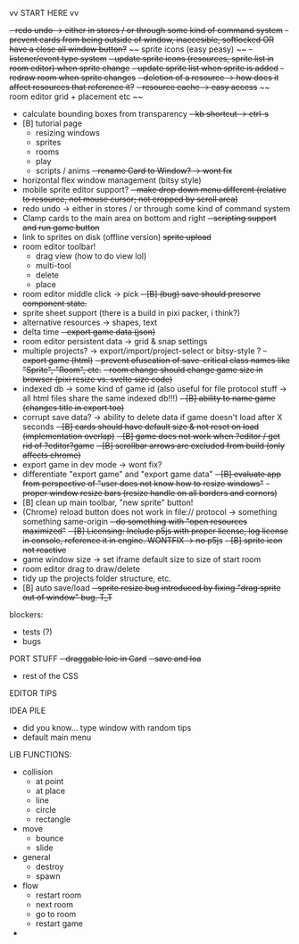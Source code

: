 vv START HERE vv

~~- redo undo -> either in stores / or through some kind of command system~~
~~- prevent cards from being outside of window, inaccesible, softlocked   OR   have a close all window button?~~
~~ sprite icons (easy peasy) ~~
~~- listener/event type system~~
  ~~- update sprite icons (resources, sprite list in room editor) when sprite change~~
  ~~- update sprite list when sprite is added~~
  ~~- redraw room when sprite changes~~
~~- deletion of a resource -> how does it affect resources that reference it?~~
~~- resource cache -> easy access~~
~~ room editor grid + placement etc ~~
- calculate bounding boxes from transparency
~~- kb shortcut -> ctrl-s~~
- [B] tutorial page
  - resizing windows
  - sprites
  - rooms
  - play
  - scripts / anims
~~- rename Card to Window? -> wont fix~~
- horizontal flex window management (bitsy style)
- mobile sprite editor support?
~~- make drop down menu different (relative to resource, not mouse cursor; not cropped by scroll area)~~
- redo undo -> either in stores / or through some kind of command system
- Clamp cards to the main area on bottom and right
~~- scripting support and run game button~~
- link to sprites on disk (offline version)
~~sprite upload~~
- room editor toolbar!
  - drag view (how to do view lol)
  - multi-tool
  - delete
  - place
- room editor middle click -> pick
~~- [B] (bug) save should preserve component state.~~
- sprite sheet support (there is a build in pixi packer, i think?)
- alternative resources -> shapes, text
- delta time
~~- export game data (json)~~
- room editor persistent data -> grid & snap settings
- multiple projects? -> export/import/project-select or bitsy-style ?
~~- export game (html)~~
~~- prevent ofuscation of save-critical class names like "Sprite", "Room", etc.~~
~~- room change should change game size in browser (pixi resize vs. svelte size code)~~
- indexed db -> some kind of game id (also useful for file protocol stuff -> all html files share the same indexed db!!!)
~~- [B] ability to name game (changes title in export too)~~
- corrupt save data? -> ability to delete data if game doesn't load after X seconds
~~- [B] cards should have default size & not reset on load (implementation overlap)~~
~~- [B] game does not work when ?editor / get rid of ?editor?game~~
~~- [B] scrollbar arrows are excluded from build (only affects chrome)~~
- export game in dev mode -> wont fix?
- differentiate "export game" and "export game data"
~~- [B] evaluate app from perspective of "user does not know how to resize windows"~~
~~- proper window resize bars (resize handle on all borders and corners)~~
- [B] clean up main toolbar, "new sprite" button!
- (Chrome) reload button does not work in file:// protocol  -> something something same-origin
~~- do something with "open resources maximized"~~
~~- [B] Licensing: Include p5js with proper license, log license in console, reference it in engine. WONTFIX -> no p5js~~
~~- [B] sprite icon not reactive~~
- game window size -> set iframe default size to size of start room
- room editor drag to draw/delete
- tidy up the projects folder structure, etc.
- [B] auto save/load
~~- sprite resize bug introduced by fixing "drag sprite out of window" bug. T_T~~

blockers:
- tests (?)
- bugs


PORT STUFF
~~- draggable loic in Card~~
~~- save and loa~~
- rest of the CSS



EDITOR TIPS



IDEA PILE
- did you know... type window with random tips
- default main menu


LIB FUNCTIONS:
- collision
  - at point
  - at place
  - line
  - circle
  - rectangle
- move
  - bounce
  - slide
- general
  - destroy
  - spawn
- flow
  - restart room
  - next room
  - go to room
  - restart game
- 